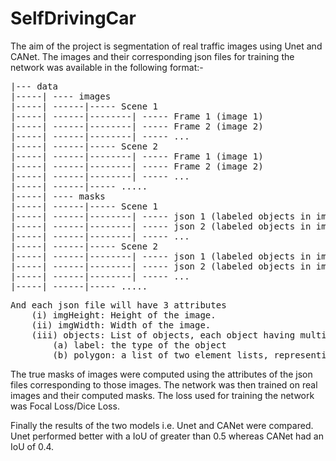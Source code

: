 # SelfDrivingCar

The aim of the project is segmentation of real traffic images using Unet and CANet. The images and their corresponding json files for training the network was 
available in the following format:-

<pre>
|--- data
|-----| ---- images
|-----| ------|----- Scene 1
|-----| ------|--------| ----- Frame 1 (image 1)
|-----| ------|--------| ----- Frame 2 (image 2)
|-----| ------|--------| ----- ...
|-----| ------|----- Scene 2
|-----| ------|--------| ----- Frame 1 (image 1)
|-----| ------|--------| ----- Frame 2 (image 2)
|-----| ------|--------| ----- ...
|-----| ------|----- .....
|-----| ---- masks
|-----| ------|----- Scene 1
|-----| ------|--------| ----- json 1 (labeled objects in image 1)
|-----| ------|--------| ----- json 2 (labeled objects in image 1)
|-----| ------|--------| ----- ...
|-----| ------|----- Scene 2
|-----| ------|--------| ----- json 1 (labeled objects in image 1)
|-----| ------|--------| ----- json 2 (labeled objects in image 1)
|-----| ------|--------| ----- ...
|-----| ------|----- .....
</pre>

<pre>
And each json file will have 3 attributes
    (i) imgHeight: Height of the image.
    (ii) imgWidth: Width of the image.
    (iii) objects: List of objects, each object having multiple attributes:-
        (a) label: the type of the object
        (b) polygon: a list of two element lists, representing the coordinates of the polygon
</pre> 
 
 The true masks of images were computed using the attributes of the json files corresponding to those images. The network was then trained on real images and their
 computed masks. The loss used for training the network was Focal Loss/Dice Loss.
 
 Finally the results of the two models i.e. Unet and CANet were compared. Unet performed better with a IoU of greater than 0.5 whereas CANet had an IoU of 0.4.
 
